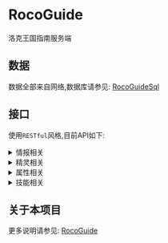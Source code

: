 # RocoGuide
 洛克王国指南服务端

## 数据
数据全部来自网络,数据库请参见: [RocoGuideSql](https://github.com/taxeric/RocoGuideSql)

## 接口
使用`RESTful`风格,目前API如下:

<details>
<summary>情报相关</summary>
<ul>
<li>获取情报列表</li>
<li>新增情报</li>
</ul>
</details>

<details>
<summary>精灵相关</summary>
<ul>
<li>获取精灵列表</li>
<li>新增精灵</li>
<li>通过编号获取精灵详情</li>
<li>修改精灵数据</li>
</ul>
<ul>
<li>获取组别列表</li>
</ul>
<ul>
<li>获取系别列表</li>
<li>新增系别</li>
<li>更新系别数据</li>
</ul>
</details>

<details>
<summary>属性相关</summary>
<ul>
<li>获取属性列表</li>
</ul>
</details>

<details>
<summary>技能相关</summary>
<ul>
<li>获取技能列表</li>
<li>新增技能</li>
<li>修改技能数据</li>
</ul>
<ul>
<li>获取技能类型列表</li>
</ul>
<ul>
<li>获取天气环境列表</li>
<li>新增天气环境</li>
<li>更新天气环境数据</li>
</ul>
<ul>
<li>获取异常状态列表</li>
<li>新增异常状态</li>
<li>更新异常状态数据</li>
</ul>
</details>

## 关于本项目
更多说明请参见: [RocoGuide](https://gitee.com/lanier/roco-guide)
